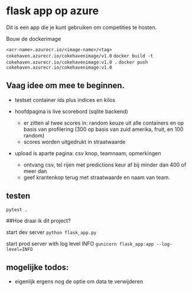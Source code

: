 # flask app op azure
Dit is een app die je kunt gebruiken om competities
te hosten.

Bouw de dockerimage

`<acr-name>.azurecr.io/<image-name>/<tag>`
`cokehaven.azurecr.io/cokehavenimage/v1.0`
`docker build -t cokehaven.azurecr.io/cokehavenimage:v1.0 .`
`docker push cokehaven.azurecr.io/cokehavenimage:v1.0`


## Vaag idee om mee te beginnen.
* testset container ids plus indices en kilos

* hoofdpagina is live scorebord (sqlite backend)
	* er zitten al twee scores in: random keuze uit alle containers en op basis van 			 	 profilering (300 op basis van zuid amerika, fruit, en 100 random)
	* scores worden uitgedrukt in straatwaarde 
* upload is aparte pagina:  csv knop, teamnaam, opmerkingen
	* ontvang csv, tel rijen met predictions keur af bij minder dan 400 of meer dan
	* geef krantenkop terug met straatwaarde en naam van team.

## testen 
`pytest .`

##Hoe draai ik dit project?

start dev server `python flask_app.py`

start prod server with log level INFO `gunicorn flask_app:app --log-level=INFO`


## mogelijke todos:
* eigenlijk ergens nog de optie om data te verwijderen
